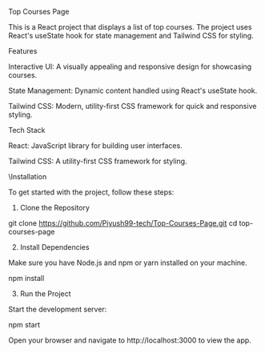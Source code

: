 Top Courses Page

This is a React project that displays a list of top courses. The project uses React's useState hook for state management and Tailwind CSS for styling.

Features

Interactive UI: A visually appealing and responsive design for showcasing courses.

State Management: Dynamic content handled using React's useState hook.

Tailwind CSS: Modern, utility-first CSS framework for quick and responsive styling.

Tech Stack

React: JavaScript library for building user interfaces.

Tailwind CSS: A utility-first CSS framework for styling.




\Installation

To get started with the project, follow these steps:

1. Clone the Repository

git clone https://github.com/Piyush99-tech/Top-Courses-Page.git
cd top-courses-page

2. Install Dependencies

Make sure you have Node.js and npm or yarn installed on your machine.

npm install

3. Run the Project

Start the development server:

npm start

Open your browser and navigate to http://localhost:3000 to view the app.
